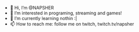 - 👋 Hi, I’m @NAPSHER
- 👀 I’m interested in programing, streaming and games!
- 🌱 I’m currently learning nothin :|
- 📫 How to reach me: follow me on twitch, twitch.tv/napsher 

<!---
NAPSHER/NAPSHER is a ✨ special ✨ repository because its `README.md` (this file) appears on your GitHub profile.
You can click the Preview link to take a look at your changes.
--->
